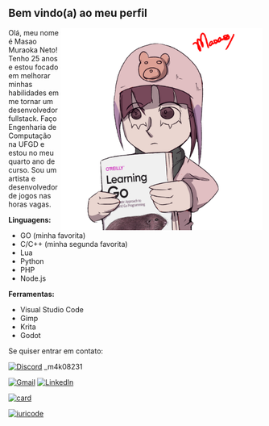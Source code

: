 <h2> Bem vindo(a) ao meu perfil </h2>

<img src="rain.png" alt="lain-golang" min-width="400px" max-width="400px" width="400px" align="right">

Olá, meu nome é Masao Muraoka Neto! Tenho 25 anos e estou focado em melhorar minhas habilidades em me tornar um desenvolvedor fullstack. Faço Engenharia de Computação na UFGD e estou no meu quarto ano de curso. Sou um artista e desenvolvedor de jogos nas horas vagas. 

**Linguagens:**
- GO (minha favorita)
- C/C++ (minha segunda favorita)
- Lua 
- Python
- PHP
- Node.js

**Ferramentas:**
- Visual Studio Code
- Gimp
- Krita
- Godot 

Se quiser entrar em contato:

<a href="#" title="Discord">
  <img src="https://img.shields.io/badge/-Discord-7289DA?style=flat-square&logo=Discord&logoColor=white&link=#" alt="Discord"/></a> _m4k08231
<p align="left"> 

<a href="mailto:mm.neto2007@gmail.com" title="Gmail">
  <img src="https://img.shields.io/badge/-Gmail-FF0000?style=flat-square&labelColor=FF0000&logo=gmail&logoColor=white&link=mailto:mm.neto2007@gmail.com" alt="Gmail"/></a>

<a href="https://www.linkedin.com/in/masao-muraoka-53a772224/" title="LinkedIn">
  <img src="https://img.shields.io/badge/-Linkedin-0e76a8?style=flat-square&logo=Linkedin&logoColor=white&link=https://www.linkedin.com/in/masao-muraoka-53a772224/" alt="LinkedIn"/></a>

</p>

[![card](https://github-readme-stats.vercel.app/api?username=mako8231&theme=tokyonight&show_icons=true)](https://github.com/anuraghazra/github-readme-stats)

[![iuricode](https://github-readme-stats.vercel.app/api/top-langs/?username=mako8231&hide=html&layout=compact&theme=tokyonight)](https://github.com/anuraghazra/github-readme-stats)

